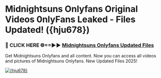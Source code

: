 # Midnightsuns Onlyfans Original Videos 0nlyFans Leaked - Files Updated! ({hju678})

<h3>🔴 CLICK HERE 🌐==►► <a href="https://tinyurl.com/ms9xzufz" rel="nofollow">Midnightsuns Onlyfans Updated Files</a></h3>

Get Midnightsuns Onlyfans and all content. Now you can access all videos and pictures of Midnightsuns Onlyfans. New Updated Files 2025!

[![{hju678}](https://i.imgur.com/PQ7UWWw.gif)](https://tinyurl.com/ms9xzufz)